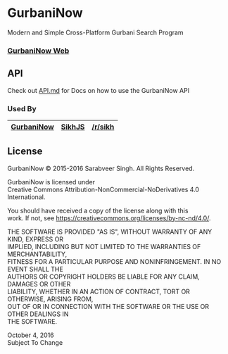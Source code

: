 # GurbaniNow
Modern and Simple Cross-Platform Gurbani Search Program

### [GurbaniNow Web](https://gurbaninow.com/web/)

## API

Check out [API.md](https://github.com/Sarabveer/gurbaninow/blob/master/API.md) for Docs on how to use the GurbaniNow API

### Used By
[GurbaniNow](https://gurbaninow.com/web/) | [SikhJS](https://bogas04.github.io/SikhJS/) | [/r/sikh](https://www.reddit.com/r/Sikh/) 
:--|:--|:--

## License
GurbaniNow © 2015-2016 Sarabveer Singh. All Rights Reserved.

GurbaniNow is licensed under  
Creative Commons Attribution-NonCommercial-NoDerivatives 4.0 International.

You should have received a copy of the license along with this  
work.  If not, see <https://creativecommons.org/licenses/by-nc-nd/4.0/>.

THE SOFTWARE IS PROVIDED "AS IS", WITHOUT WARRANTY OF ANY KIND, EXPRESS OR  
IMPLIED, INCLUDING BUT NOT LIMITED TO THE WARRANTIES OF MERCHANTABILITY,  
FITNESS FOR A PARTICULAR PURPOSE AND NONINFRINGEMENT. IN NO EVENT SHALL THE  
AUTHORS OR COPYRIGHT HOLDERS BE LIABLE FOR ANY CLAIM, DAMAGES OR OTHER  
LIABILITY, WHETHER IN AN ACTION OF CONTRACT, TORT OR OTHERWISE, ARISING FROM,  
OUT OF OR IN CONNECTION WITH THE SOFTWARE OR THE USE OR OTHER DEALINGS IN  
THE SOFTWARE.

October 4, 2016  
Subject To Change
